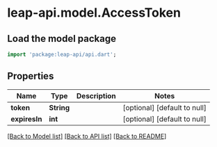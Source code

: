 # leap-api.model.AccessToken

## Load the model package
```dart
import 'package:leap-api/api.dart';
```

## Properties
Name | Type | Description | Notes
------------ | ------------- | ------------- | -------------
**token** | **String** |  | [optional] [default to null]
**expiresIn** | **int** |  | [optional] [default to null]

[[Back to Model list]](../README.md#documentation-for-models) [[Back to API list]](../README.md#documentation-for-api-endpoints) [[Back to README]](../README.md)


